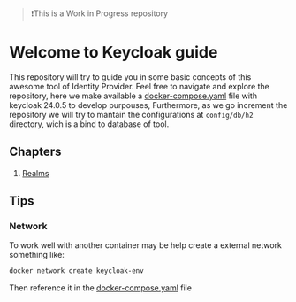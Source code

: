 >❗This is a Work in Progress repository

# Welcome to Keycloak guide
This repository will try to guide you in some basic concepts of this awesome tool of Identity Provider.
Feel free to navigate and explore the repository, here we make available a [docker-compose.yaml](./docker-compose.yaml) file with keycloak 24.0.5 to develop purpouses, Furthermore, as we go increment the repository we will try to mantain the configurations at `config/db/h2` directory, wich is a bind to database of tool.

## Chapters

1. [Realms](./realms)

## Tips

### Network
To work well with another container may be help create a external network something like:
```bash
docker network create keycloak-env
```
Then reference it in the [docker-compose.yaml](./docker-compose.yaml) file
